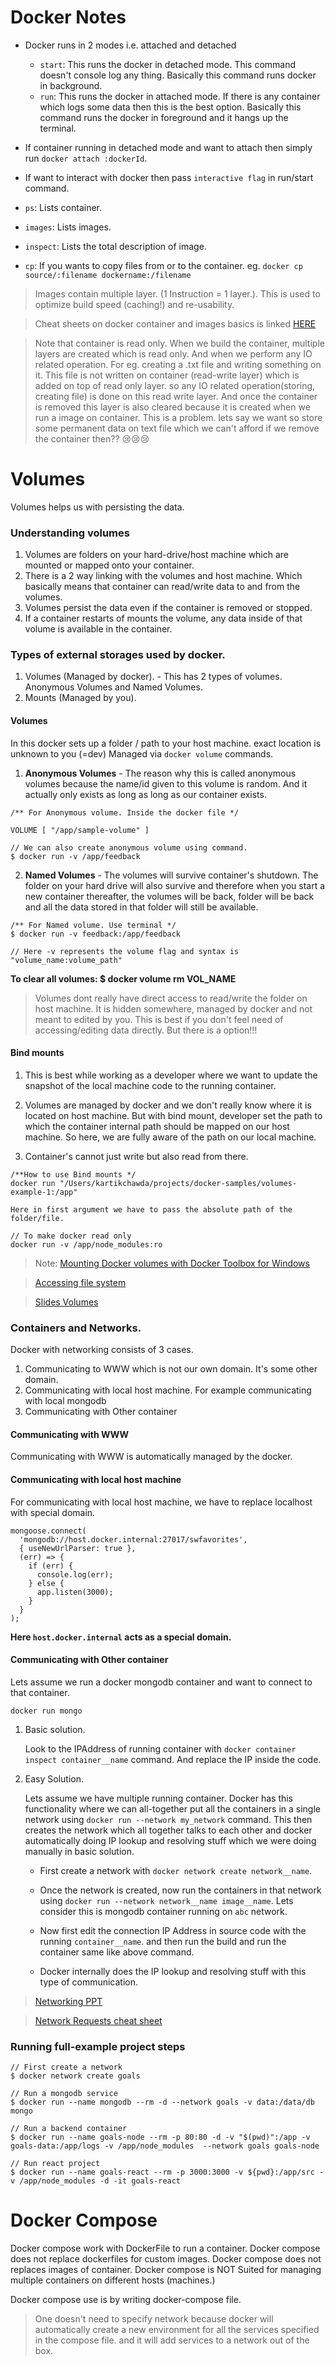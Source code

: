 # Docker Notes

- Docker runs in 2 modes i.e. attached and detached
    - `start`: This runs the docker in detached mode. This command doesn't console log any thing. Basically this command runs docker in background.
    - `run`: This runs the docker in attached mode. If there is any container which logs some data then this is the best option. Basically this command runs the docker in foreground and it hangs up the terminal.
    
- If container running in detached mode and want to attach then simply run `docker attach :dockerId`.

- If want to interact with docker then pass `interactive flag` in run/start command.

- `ps`: Lists container.

- `images`: Lists images.

- `inspect`: Lists the total description of image.

- `cp`: If you wants to copy files from or to the container. eg. `docker cp source/:filename dockername:/filename`

> Images contain multiple layer. (1 Instruction = 1 layer.). This is used to optimize build speed (caching!) and re-usability.

> Cheat sheets on docker container and images basics is linked [HERE](./assets/docker-basic-cheet-sheets.pdf)

> Note that container is read only. When we build the container, multiple layers are created which is read only. And when we perform any IO related operation. For eg. creating a .txt file and writing something on it. This file is not written on container (read-write layer) which is added on top of read only layer. so any IO related operation(storing, creating file) is done on this read write layer. And once the container is removed this layer is also cleared because it is created when we run a image on container. This is a problem. lets say we want so store some permanent data on text file which we can't afford if we remove the container then?? 😢😢😢

# Volumes

Volumes helps us with persisting the data. 

### Understanding volumes

1. Volumes are folders on your hard-drive/host machine which are mounted or mapped onto your container. 
2. There is a 2 way linking with the volumes and host machine. Which basically means that container can read/write data to and from the volumes. 
3. Volumes persist the data even if the container is removed or stopped.
4. If a container restarts of mounts the volume, any data inside of that volume is available in the container.

### Types of external storages used by docker.

1. Volumes (Managed by docker). - 
    This has 2 types of volumes. Anonymous Volumes and Named Volumes.
2. Mounts (Managed by you).

#### Volumes

In this docker sets up a folder / path to your host machine. exact location is unknown to you (=dev) Managed via `docker volume` commands.

1. **Anonymous Volumes** - The reason why this is called anonymous volumes because the name/id given to this volume is random. And it actually only exists as long as long as our container exists.

```
/** For Anonymous volume. Inside the docker file */

VOLUME [ "/app/sample-volume" ]

// We can also create anonymous volume using command.
$ docker run -v /app/feedback
```

2. **Named Volumes** - The volumes will survive container's shutdown. The folder on your hard drive will also survive and therefore when you start a new container thereafter, the volumes will be back, folder will be back and all the data stored in that folder will still be available. 

```
/** For Named volume. Use terminal */
$ docker run -v feedback:/app/feedback

// Here -v represents the volume flag and syntax is "volume_name:volume_path"
```

**To clear all volumes: $ docker volume rm VOL_NAME**

> Volumes dont really have direct access to read/write the folder on host machine. It is hidden somewhere, managed by docker and not meant to edited by you. This is best if you don't feel need of accessing/editing data directly.  But there is a option!!!

#### Bind mounts

1. This is best while working as a developer where we want to update the snapshot of the local machine code to the running container. 

2. Volumes are managed by docker and we don't really know where it is located on host machine.  But with bind mount, developer set the path to which the container internal path should be mapped on our host machine. So here, we are fully aware of the path on our local machine.

3. Container's cannot just write but also read from there. 

```
/**How to use Bind mounts */
docker run "/Users/kartikchawda/projects/docker-samples/volumes-example-1:/app"

Here in first argument we have to pass the absolute path of the folder/file.

// To make docker read only
docker run -v /app/node_modules:ro
```

> Note: [Mounting Docker volumes with Docker Toolbox for Windows](https://headsigned.com/posts/mounting-docker-volumes-with-docker-toolbox-for-windows/)

> [Accessing file system](./assets/windows-wsl2-file-events.pdf)

> [Slides Volumes](./assets/slides-data-volumes.pdf)

### Containers and Networks.

Docker with networking consists of 3 cases.

1. Communicating to WWW which is not our own domain. It's some other domain.
2. Communicating with local host machine. For example communicating with local mongodb
3. Communicating with Other container

#### Communicating with WWW

Communicating with WWW is automatically managed by the docker.

#### Communicating with local host machine

For communicating with local host machine, we have to replace localhost with special domain.

```
mongoose.connect(
  'mongodb://host.docker.internal:27017/swfavorites',
  { useNewUrlParser: true },
  (err) => {
    if (err) {
      console.log(err);
    } else {
      app.listen(3000);
    }
  }
);
```

**Here `host.docker.internal` acts as a special domain.**

#### Communicating with Other container

Lets assume we run a docker mongodb container and want to connect to that container.

`docker run mongo`

1. Basic solution.

    Look to the IPAddress of running container with `docker container inspect container__name` command. And replace the IP inside the code.

2. Easy Solution.

    Lets assume we have multiple running container. Docker has this functionality where we can all-together put all the containers in a single network using `docker run --network my_network` command. This then creates the network which all together talks to each other and docker automatically doing IP lookup and resolving stuff which we were doing manually in basic solution.

    * First create a network with
    `docker network create network__name`.
    
    * Once the network is created, now run the containers in that network using
    `docker run --network network__name image__name`. Lets consider this is mongodb container running on `abc` network.

    * Now first edit the connection IP Address in source code with the running `container__name`. and then run the build and run the container same like above command.

    * Docker internally does the IP lookup and resolving stuff with this type of communication.

> [Networking PPT](./assets/slides-networking.pdf)

> [Network Requests cheat sheet](./assets/Cheat-Sheet-Networks-Requests.pdf)

### Running full-example project steps

```
// First create a network
$ docker network create goals

// Run a mongodb service
$ docker run --name mongodb --rm -d --network goals -v data:/data/db mongo

// Run a backend container
$ docker run --name goals-node --rm -p 80:80 -d -v "$(pwd)":/app -v goals-data:/app/logs -v /app/node_modules  --network goals goals-node

// Run react project
$ docker run --name goals-react --rm -p 3000:3000 -v ${pwd}:/app/src -v /app/node_modules -d -it goals-react
```

# Docker Compose

Docker compose work with DockerFile to run a container. 
Docker compose does not replace dockerfiles for custom images. Docker compose does not replaces images of container. Docker compose is NOT Suited for managing multiple containers on different hosts (machines.)

Docker compose use is by writing docker-compose file.

> One doesn't need to specify network because docker will automatically create a new environment for all the services specified in the compose file. and it will add services to a network out of the box.









